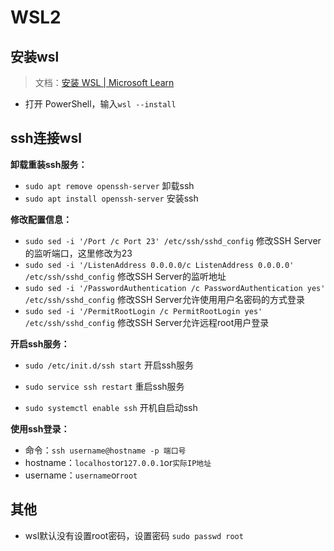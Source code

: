 # WSL2

## 安装wsl

> 文档：[安装 WSL | Microsoft Learn](https://learn.microsoft.com/zh-cn/windows/wsl/install)

- 打开 PowerShell，输入`wsl --install`

## ssh连接wsl

**卸载重装ssh服务：**

- `sudo apt remove openssh-server` 卸载ssh
- `sudo apt install openssh-server` 安装ssh

**修改配置信息：**

- `sudo sed -i '/Port /c Port 23' /etc/ssh/sshd_config` 修改SSH Server的监听端口，这里修改为23
- `sudo sed -i '/ListenAddress 0.0.0.0/c ListenAddress 0.0.0.0' /etc/ssh/sshd_config` 修改SSH Server的监听地址
- `sudo sed -i '/PasswordAuthentication /c PasswordAuthentication yes' /etc/ssh/sshd_config` 修改SSH Server允许使用用户名密码的方式登录
- `sudo sed -i '/PermitRootLogin /c PermitRootLogin yes' /etc/ssh/sshd_config` 修改SSH Server允许远程root用户登录

**开启ssh服务：**

- `sudo /etc/init.d/ssh start` 开启ssh服务

- `sudo service ssh restart` 重启ssh服务
- `sudo systemctl enable ssh` 开机自启动ssh

**使用ssh登录：**

- 命令：`ssh username@hostname -p 端口号`
- hostname：`localhost`or`127.0.0.1`or`实际IP地址`
- username：`username`or`root`

## 其他

- wsl默认没有设置root密码，设置密码 `sudo passwd root`
